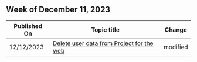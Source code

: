 <!-- This file is generated automatically each week. Changes made to this file will be overwritten.-->



## Week of December 11, 2023


| Published On |Topic title | Change |
|------|------------|--------|
| 12/12/2023 | [Delete user data from Project for the web](/project-for-the-web/delete-user-data-from-project-for-the-web) | modified |
